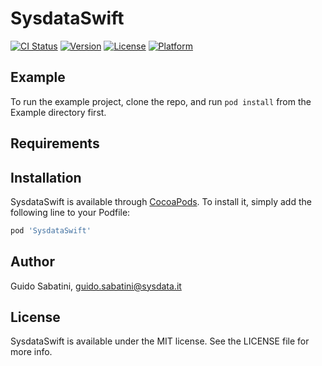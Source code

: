 # SysdataSwift

[![CI Status](https://img.shields.io/travis/guidosabatini-sysdata/SysdataSwift.svg?style=flat)](https://travis-ci.org/guidosabatini-sysdata/SysdataSwift)
[![Version](https://img.shields.io/cocoapods/v/SysdataSwift.svg?style=flat)](https://cocoapods.org/pods/SysdataSwift)
[![License](https://img.shields.io/cocoapods/l/SysdataSwift.svg?style=flat)](https://cocoapods.org/pods/SysdataSwift)
[![Platform](https://img.shields.io/cocoapods/p/SysdataSwift.svg?style=flat)](https://cocoapods.org/pods/SysdataSwift)

## Example

To run the example project, clone the repo, and run `pod install` from the Example directory first.

## Requirements

## Installation

SysdataSwift is available through [CocoaPods](https://cocoapods.org). To install
it, simply add the following line to your Podfile:

```ruby
pod 'SysdataSwift'
```

## Author

Guido Sabatini, guido.sabatini@sysdata.it

## License

SysdataSwift is available under the MIT license. See the LICENSE file for more info.
